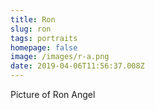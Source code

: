 ```yaml
---
title: Ron
slug: ron
tags: portraits
homepage: false
image: /images/r-a.png
date: 2019-04-06T11:56:37.008Z
---
```

Picture of Ron Angel
